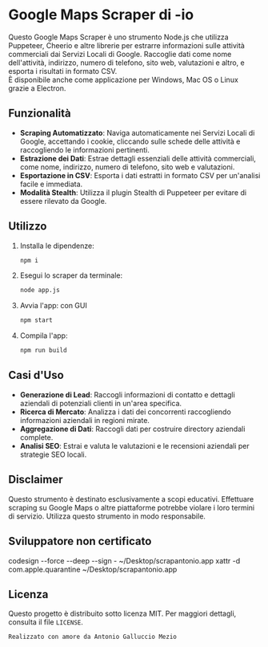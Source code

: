 # Google Maps Scraper di -io

Questo Google Maps Scraper è uno strumento Node.js che utilizza Puppeteer, Cheerio e altre librerie per estrarre informazioni sulle attività commerciali dai Servizi Locali di Google. Raccoglie dati come nome dell'attività, indirizzo, numero di telefono, sito web, valutazioni e altro, e esporta i risultati in formato CSV.  
È disponibile anche come applicazione per Windows, Mac OS o Linux grazie a Electron.

## Funzionalità

- **Scraping Automatizzato**: Naviga automaticamente nei Servizi Locali di Google, accettando i cookie, cliccando sulle schede delle attività e raccogliendo le informazioni pertinenti.
- **Estrazione dei Dati**: Estrae dettagli essenziali delle attività commerciali, come nome, indirizzo, numero di telefono, sito web e valutazioni.
- **Esportazione in CSV**: Esporta i dati estratti in formato CSV per un'analisi facile e immediata.
- **Modalità Stealth**: Utilizza il plugin Stealth di Puppeteer per evitare di essere rilevato da Google.

## Utilizzo

1. Installa le dipendenze:
    ```bash
    npm i
    ```

2. Esegui lo scraper da terminale:
    ```bash
    node app.js
    ```

3. Avvia l'app: con GUI
    ```bash
    npm start
    ```

4. Compila l'app:
    ```bash
    npm run build
    ```

## Casi d'Uso

- **Generazione di Lead**: Raccogli informazioni di contatto e dettagli aziendali di potenziali clienti in un'area specifica.
- **Ricerca di Mercato**: Analizza i dati dei concorrenti raccogliendo informazioni aziendali in regioni mirate.
- **Aggregazione di Dati**: Raccogli dati per costruire directory aziendali complete.
- **Analisi SEO**: Estrai e valuta le valutazioni e le recensioni aziendali per strategie SEO locali.

## Disclaimer

Questo strumento è destinato esclusivamente a scopi educativi. Effettuare scraping su Google Maps o altre piattaforme potrebbe violare i loro termini di servizio. Utilizza questo strumento in modo responsabile.

## Sviluppatore non certificato

codesign --force --deep --sign - ~/Desktop/scrapantonio.app
xattr -d com.apple.quarantine ~/Desktop/scrapantonio.app

## Licenza

Questo progetto è distribuito sotto licenza MIT. Per maggiori dettagli, consulta il file `LICENSE`.

```bash
Realizzato con amore da Antonio Galluccio Mezio
```
